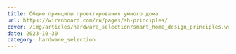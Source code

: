 ```yaml
---
title: Общие принципы проектирования умного дома
url: https://wirenboard.com/ru/pages/sh-principles/
cover: /img/articles/hardware_selection/smart_home_design_principles.webp
date: 2023-10-30
category: hardware_selection
---
```


